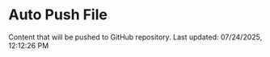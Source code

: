 # Auto Push File

Content that will be pushed to GitHub repository.
Last updated: 07/24/2025, 12:12:26 PM
